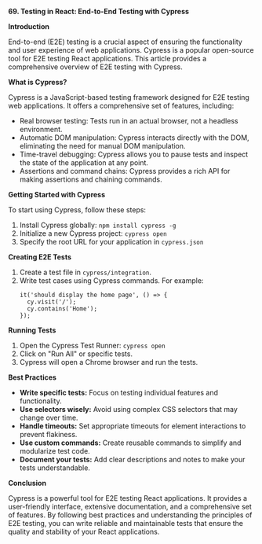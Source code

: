 **69. Testing in React: End-to-End Testing with Cypress**

**Introduction**

End-to-end (E2E) testing is a crucial aspect of ensuring the functionality and user experience of web applications. Cypress is a popular open-source tool for E2E testing React applications. This article provides a comprehensive overview of E2E testing with Cypress.

**What is Cypress?**

Cypress is a JavaScript-based testing framework designed for E2E testing web applications. It offers a comprehensive set of features, including:

* Real browser testing: Tests run in an actual browser, not a headless environment.
* Automatic DOM manipulation: Cypress interacts directly with the DOM, eliminating the need for manual DOM manipulation.
* Time-travel debugging: Cypress allows you to pause tests and inspect the state of the application at any point.
* Assertions and command chains: Cypress provides a rich API for making assertions and chaining commands.

**Getting Started with Cypress**

To start using Cypress, follow these steps:

1. Install Cypress globally: `npm install cypress -g`
2. Initialize a new Cypress project: `cypress open`
3. Specify the root URL for your application in `cypress.json`

**Creating E2E Tests**

1. Create a test file in `cypress/integration`.
2. Write test cases using Cypress commands. For example:
    ```
    it('should display the home page', () => {
      cy.visit('/');
      cy.contains('Home');
    });
    ```

**Running Tests**

1. Open the Cypress Test Runner: `cypress open`
2. Click on "Run All" or specific tests.
3. Cypress will open a Chrome browser and run the tests.

**Best Practices**

* **Write specific tests:** Focus on testing individual features and functionality.
* **Use selectors wisely:** Avoid using complex CSS selectors that may change over time.
* **Handle timeouts:** Set appropriate timeouts for element interactions to prevent flakiness.
* **Use custom commands:** Create reusable commands to simplify and modularize test code.
* **Document your tests:** Add clear descriptions and notes to make your tests understandable.

**Conclusion**

Cypress is a powerful tool for E2E testing React applications. It provides a user-friendly interface, extensive documentation, and a comprehensive set of features. By following best practices and understanding the principles of E2E testing, you can write reliable and maintainable tests that ensure the quality and stability of your React applications.
